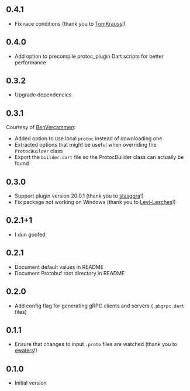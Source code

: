 ## 0.4.1

- Fix race conditions (thank you to [TomKrauss](https://github.com/TomKrauss)!)

## 0.4.0

- Add option to precompile protoc_plugin Dart scripts for better performance

## 0.3.2

- Upgrade dependencies

## 0.3.1

Courtesy of [BenVercammen](https://github.com/BenVercammen):

- Added option to use local `protoc` instead of downloading one
- Extracted options that might be useful when overriding the `ProtocBuilder` class
- Export the `builder.dart` file so the ProtocBuilder class can actually be found

## 0.3.0

- Support plugin version 20.0.1 (thank you to [stasgora](https://github.com/stasgora)!)
- Fix package not working on Windows (thank you to [Levi-Lesches](https://github.com/Levi-Lesches)!)

## 0.2.1+1

- I dun goofed

## 0.2.1

- Document default values in README
- Document Protobuf root directory in README

## 0.2.0

- Add config flag for generating gRPC clients and servers (`.pbgrpc.dart` files)

## 0.1.1

- Ensure that changes to input `.proto` files are watched (thank you to [ewaters](https://github.com/ewaters)!)

## 0.1.0

- Initial version
